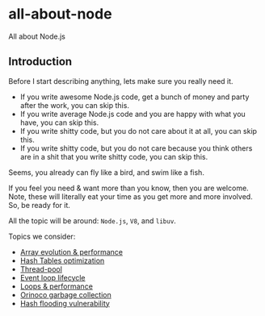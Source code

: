 # all-about-node
All about Node.js


## Introduction

Before I start describing anything, lets make sure you really need it.

* If you write awesome Node.js code, get a bunch of money and party after the work, you can skip this.
* If you write average Node.js code and you are happy with what you have, you can skip this. 
* If you write shitty code, but you do not care about it at all, you can skip this.
* If you write shitty code, but you do not care because you think others are in a shit that you write shitty code, you 
 can skip this.

Seems, you already can fly like a bird, and swim like a fish.


If you feel you need & want more than you know, then you are welcome. Note, these will literally eat your time as you
 get more and more involved. So, be ready for it.

All the topic will be around: `Node.js`, `V8`, and `libuv`.
 
Topics we consider:
* [Array evolution & performance]()
* [Hash Tables optimization]()
* [Thread-pool]()
* [Event loop lifecycle]()
* [Loops & performance]()
* [Orinoco garbage collection]()
* [Hash flooding vulnerability]()
